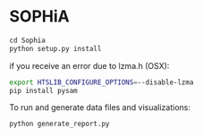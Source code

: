 # SOPHiA 

```python
cd Sophia
python setup.py install
```
if you receive an error due to lzma.h (OSX):
```bash
export HTSLIB_CONFIGURE_OPTIONS=--disable-lzma
pip install pysam
```

To run and generate data files and visualizations:
```python
python generate_report.py
```
